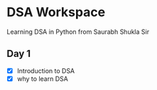 # DSA Workspace

Learning DSA in Python from Saurabh Shukla Sir

## Day 1

- [x] Introduction to DSA
- [x] why to learn DSA